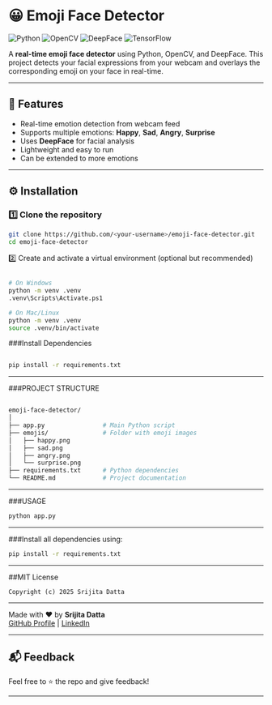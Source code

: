 # 😀 Emoji Face Detector

![Python](https://img.shields.io/badge/Python-3.10+-blue) 
![OpenCV](https://img.shields.io/badge/OpenCV-4.12.0-lightgrey) 
![DeepFace](https://img.shields.io/badge/DeepFace-0.0.95-orange) 
![TensorFlow](https://img.shields.io/badge/TensorFlow-2.20.0-red) 

A **real-time emoji face detector** using Python, OpenCV, and DeepFace. This project detects your facial expressions from your webcam and overlays the corresponding emoji on your face in real-time.

---

## 🎯 Features

- Real-time emotion detection from webcam feed  
- Supports multiple emotions: **Happy**, **Sad**, **Angry**, **Surprise**  
- Uses **DeepFace** for facial analysis  
- Lightweight and easy to run  
- Can be extended to more emotions  

---

## ⚙️ Installation

### 1️⃣ Clone the repository
```bash
git clone https://github.com/<your-username>/emoji-face-detector.git
cd emoji-face-detector
```

2️⃣ Create and activate a virtual environment (optional but recommended)
```bash

# On Windows
python -m venv .venv
.venv\Scripts\Activate.ps1

# On Mac/Linux
python -m venv .venv
source .venv/bin/activate
```
###Install Dependencies
```bash

pip install -r requirements.txt
```
---


###PROJECT STRUCTURE
```bash

emoji-face-detector/
│
├── app.py                # Main Python script
├── emojis/               # Folder with emoji images
│   ├── happy.png
│   ├── sad.png
│   ├── angry.png
│   └── surprise.png
├── requirements.txt      # Python dependencies
└── README.md             # Project documentation

```
---
###USAGE
```bash
python app.py

```
---

###Install all dependencies using:
```bash
pip install -r requirements.txt
```
---

##MIT License
```
Copyright (c) 2025 Srijita Datta
```
---

Made with ❤️ by **Srijita Datta**  
[GitHub Profile](https://github.com/Srijita627) | [LinkedIn](https://www.linkedin.com/in/srijita-datta-b06313318/)

---

## 📬 Feedback

Feel free to ⭐️ the repo and give feedback!

--- 
